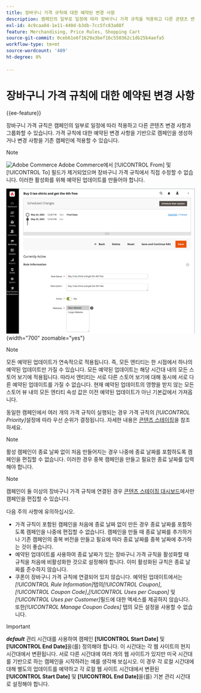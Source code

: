 ```yaml
---
title: 장바구니 가격 규칙에 대한 예약된 변경 사항
description: 캠페인의 일부로 일정에 따라 장바구니 가격 규칙을 적용하고 다른 콘텐츠 변경 사항과 그룹화하는 방법을 알아봅니다.
exl-id: 4c9caa04-1e11-440d-b3db-7cc5fc83a08f
feature: Merchandising, Price Rules, Shopping Cart
source-git-commit: 0ceb61e6f1629a3bef16c550362c1db25b4aefa5
workflow-type: tm+mt
source-wordcount: '489'
ht-degree: 0%

---
```


# 장바구니 가격 규칙에 대한 예약된 변경 사항

{{ee-feature}}

장바구니 가격 규칙은 캠페인의 일부로 일정에 따라 적용하고 다른 콘텐츠 변경 사항과 그룹화할 수 있습니다. 가격 규칙에 대한 예약된 변경 사항을 기반으로 캠페인을 생성하거나 변경 사항을 기존 캠페인에 적용할 수 있습니다.

>[!NOTE]
>
>![Adobe Commerce](../assets/adobe-logo.svg) Adobe Commerce에서 [!UICONTROL From] 및 [!UICONTROL To] 필드가 제거되었으며 장바구니 가격 규칙에서 직접 수정할 수 없습니다. 이러한 활성화를 위해 예약된 업데이트를 만들어야 합니다.

![장바구니 가격 규칙 - 예약된 변경 사항](./assets/content-staging-price-rules-cart-scheduled-changes.png){width="700" zoomable="yes"}

>[!NOTE]
>
>모든 예약된 업데이트가 연속적으로 적용됩니다. 즉, 모든 엔티티는 한 시점에서 하나의 예약된 업데이트만 가질 수 있습니다. 모든 예약된 업데이트는 해당 시간대 내의 모든 스토어 보기에 적용됩니다. 따라서 엔티티는 서로 다른 스토어 보기에 대해 동시에 서로 다른 예약된 업데이트를 가질 수 없습니다. 현재 예약된 업데이트의 영향을 받지 않는 모든 스토어 뷰 내의 모든 엔티티 속성 값은 이전 예약된 업데이트가 아닌 기본값에서 가져옵니다.

동일한 캠페인에서 여러 개의 가격 규칙이 실행되는 경우 가격 규칙의 _[!UICONTROL Priority]_&#x200B;설정에 따라 우선 순위가 결정됩니다. 자세한 내용은 [콘텐츠 스테이징](../content-design/content-staging.md)을 참조하세요.

>[!NOTE]
>
>활성 캠페인이 종료 날짜 없이 처음 만들어지는 경우 나중에 종료 날짜를 포함하도록 캠페인을 편집할 수 없습니다. 이러한 경우 중복 캠페인을 만들고 필요한 종료 날짜를 입력해야 합니다.

>[!NOTE]
>
>캠페인이 둘 이상의 장바구니 가격 규칙에 연결된 경우 [콘텐츠 스테이징 대시보드](../content-design/content-staging-dashboard.md)에서만 캠페인을 편집할 수 있습니다.

다음 주의 사항에 유의하십시오.

- 가격 규칙이 포함된 캠페인을 처음에 종료 날짜 없이 만든 경우 종료 날짜를 포함하도록 캠페인을 나중에 편집할 수 없습니다. 캠페인을 만들 때 종료 날짜를 추가하거나 기존 캠페인의 중복 버전을 만들고 필요에 따라 종료 날짜를 중복 날짜에 추가하는 것이 좋습니다.
- 예약된 업데이트를 사용하여 종료 날짜가 있는 장바구니 가격 규칙을 활성화할 때 규칙을 처음에 비활성화한 것으로 설정해야 합니다. 이미 활성화된 규칙은 종료 날짜를 준수하지 않습니다.
- 쿠폰이 장바구니 가격 규칙에 연결되어 있지 않습니다. 예약된 업데이트에서는 _[!UICONTROL Rule Information]_&#x200B;탭의&#x200B;_[!UICONTROL Coupon]_, _[!UICONTROL Coupon Code]_,_[!UICONTROL Uses per Coupon]_ 및 _[!UICONTROL Uses per Customer]_&#x200B;필드에 대한 액세스를 제공하지 않습니다. 또한&#x200B;_[!UICONTROL Manage Coupon Codes]_ 탭의 모든 설정을 사용할 수 없습니다.

>[!IMPORTANT]
>
>**_default_** 관리 시간대를 사용하여 캠페인 **[!UICONTROL Start Date]** 및 **[!UICONTROL End Date]**&#x200B;을(를) 정의해야 합니다. 이 시간대는 각 웹 사이트의 현지 시간대에서 변환됩니다. 서로 다른 시간대에 여러 개의 웹 사이트가 있지만 미국 시간대를 기반으로 하는 캠페인을 시작하려는 예를 생각해 보십시오. 이 경우 각 로컬 시간대에 대해 별도의 업데이트를 예약하고 각 로컬 웹 사이트 시간대에서 변환된 **[!UICONTROL Start Date]** 및 **[!UICONTROL End Date]**&#x200B;을(를) 기본 관리 시간대로 설정해야 합니다.
